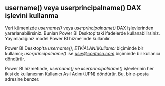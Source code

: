 ## <a name="using-the-username-or-userprincipalname-dax-function"></a>username() veya userprincipalname() DAX işlevini kullanma
Veri kümenizde *username()* veya *userprincipalname()* DAX işlevlerinden yararlanabilirsiniz. Bunları Power BI Desktop'taki ifadelerde kullanabilirsiniz. Yayımladığınız model Power BI hizmetinde kullanılır.

Power BI Desktop'ta *username()*, *ETKİALANI\Kullanıcı* biçiminde bir kullanıcı; *userprincipalname()* ise *user@contoso.com* biçiminde bir kullanıcı döndürür.

Power BI hizmetinde, *username()* ve *userprincipalname()* işlevlerinin her ikisi de kullanıcının Kullanıcı Asıl Adını (UPN) döndürür. Bu, bir e-posta adresine benzer.

